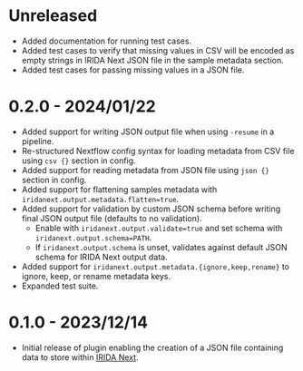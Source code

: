 # Unreleased

- Added documentation for running test cases.
- Added test cases to verify that missing values in CSV will be encoded as empty strings in IRIDA Next JSON file in the sample metadata section.
- Added test cases for passing missing values in a JSON file.

# 0.2.0 - 2024/01/22

- Added support for writing JSON output file when using `-resume` in a pipeline.
- Re-structured Nextflow config syntax for loading metadata from CSV file using `csv {}` section in config.
- Added support for reading metadata from JSON file using `json {}` section in config.
- Added support for flattening samples metadata with `iridanext.output.metadata.flatten=true`.
- Added support for validation by custom JSON schema before writing final JSON output file (defaults to no validation).
  - Enable with `iridanext.output.validate=true` and set schema with `iridanext.output.schema=PATH`.
  - If `iridanext.output.schema` is unset, validates against default JSON schema for IRIDA Next output data.
- Added support for `iridanext.output.metadata.{ignore,keep,rename}` to ignore, keep, or rename metadata keys.
- Expanded test suite.

# 0.1.0 - 2023/12/14

- Initial release of plugin enabling the creation of a JSON file containing data to store within [IRIDA Next][irida-next].

[irida-next]: https://github.com/phac-nml/irida-next
